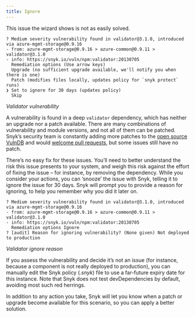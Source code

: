 ```yaml
---
title: Ignore
---
```


This issue the wizard shows is not as easily solved.

```console
? Medium severity vulnerability found in validator@3.1.0, introduced via azure-mgmt-storage@0.9.16
- from: azure-mgmt-storage@0.9.16 > azure-common@0.9.11 > validator@3.1.0
- info: https://snyk.io/vuln/npm:validator:20130705
  Remediation options (Use arrow keys)
  Upgrade (no sufficient upgrade available, we'll notify you when there is one)
  Patch (modifies files locally, updates policy for `snyk protect` runs)
❯ Set to ignore for 30 days (updates policy)
  Skip
```
_Validator vulnerability_

A vulnerability is found in a deep `validator` dependency, which has neither an upgrade nor a patch available. There are many combinations of vulnerability and module versions, and not all of them can be patched. Snyk’s security team is constantly adding more patches to the [open source VulnDB](https://github.com/Snyk/vulndb) and would [welcome pull requests](https://github.com/Snyk/vulndb/blob/master/CONTRIBUTING.md), but some issues still have no patch.

There’s no easy fix for these issues. You’ll need to better understand the risk this issue presents to your system, and weigh this risk against the effort of fixing the issue – for instance, by removing the dependency. While you consider your actions, you can ‘snooze’ the issue with Snyk, telling it to ignore the issue for 30 days. Snyk will prompt you to provide a reason for ignoring, to help you remember why you did it later on.

```console
? Medium severity vulnerability found in validator@3.1.0, introduced via azure-mgmt-storage@0.9.16
- from: azure-mgmt-storage@0.9.16 > azure-common@0.9.11 > validator@3.1.0
- info: https://snyk.io/vuln/npm:validator:20130705
  Remediation options Ignore
? [audit] Reason for ignoring vulnerability? (None given) Not deployed to production
```
_Validator ignore reason_

If you assess the vulnerability and decide it’s not an issue (for instance, because a component is not really deployed to production), you can manually edit the Snyk policy (_.snyk_) file to use a far-future expiry date for this instance. Note that Snyk does not test devDependencies by default, avoiding most such red herrings.

In addition to any action you take, Snyk will let you know when a patch or upgrade become available for this scenario, so you can apply a better solution.
